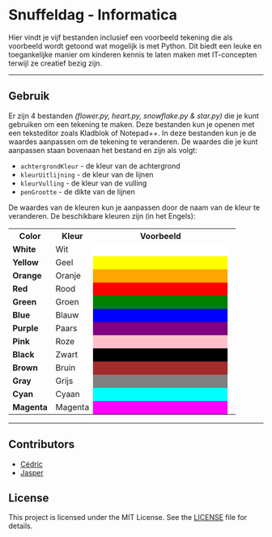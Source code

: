 # Snuffeldag - Informatica
Hier vindt je vijf bestanden inclusief een voorbeeld tekening die als voorbeeld wordt getoond wat mogelijk is met Python. Dit biedt een leuke en toegankelijke manier om kinderen kennis te laten maken met IT-concepten terwijl ze creatief bezig zijn.

---

## Gebruik
Er zijn 4 bestanden *(flower.py, heart.py, snowflake.py & star.py)* die je kunt gebruiken om een tekening te maken. Deze bestanden kun je openen met een teksteditor zoals Kladblok of Notepad++. In deze bestanden kun je de waardes aanpassen om de tekening te veranderen. De waardes die je kunt aanpassen staan bovenaan het bestand en zijn als volgt:
- `achtergrondKleur` - de kleur van de achtergrond
- `kleurUitlijning` - de kleur van de lijnen
- `kleurVulling` - de kleur van de vulling
- `penGrootte` - de dikte van de lijnen

De waardes van de kleuren kun je aanpassen door de naam van de kleur te veranderen. De beschikbare kleuren zijn (in het Engels):

<table>
    <tr>
        <th>Color</th>
        <th>Kleur</th>
        <th>Voorbeeld</th>
        <th></th>
    </tr>
    <tr>
        <td><b>White</b></td>
        <td>Wit</td>
        <td style="background-color: white; width: 250px; height: 10px;"></td>
        <td></td>
    </tr>
    <tr>
        <td><b>Yellow</b></td>
        <td>Geel</td>
        <td style="background-color: yellow; width: 100px; height: 10px;"></td>
        <td></td>
    </tr>
    <tr>
        <td><b>Orange</b></td>
        <td>Oranje</td>
        <td style="background-color: orange; width: 100px; height: 10px;"></td>
        <td></td>
    </tr>
    <tr>
        <td><b>Red</b></td>
        <td>Rood</td>
        <td style="background-color: red; width: 100px; height: 10px;"></td>
        <td></td>
    </tr>
    <tr>
        <td><b>Green</b></td>
        <td>Groen</td>
        <td style="background-color: green; width: 100px; height: 10px;"></td>
        <td></td>
    </tr>
    <tr>
        <td><b>Blue</b></td>
        <td>Blauw</td>
        <td style="background-color: blue; width: 100px; height: 10px;"></td>
        <td></td>
    </tr>
    <tr>
        <td><b>Purple</b></td>
        <td>Paars</td>
        <td style="background-color: purple; width: 100px; height: 10px;"></td>
        <td></td>
    </tr>
    <tr>
        <td><b>Pink</b></td>
        <td>Roze</td>
        <td style="background-color: pink; width: 100px; height: 10px;"></td>
        <td></td>
    </tr>
    <tr>
        <td><b>Black</b></td>
        <td>Zwart</td>
        <td style="background-color: black; width: 100px; height: 10px;"></td>
        <td></td>
    </tr>
    <tr>
        <td><b>Brown</b></td>
        <td>Bruin</td>
        <td style="background-color: brown; width: 100px; height: 10px;"></td>
        <td></td>
    </tr>
    <tr>
        <td><b>Gray</b></td>
        <td>Grijs</td>
        <td style="background-color: gray; width: 100px; height: 10px;"></td>
        <td></td>
    </tr>
    <tr>
        <td><b>Cyan</b></td>
        <td>Cyaan</td>
        <td style="background-color: cyan; width: 100px; height: 10px;"></td>
        <td></td>
    </tr>
    <tr>
        <td><b>Magenta</b></td>
        <td>Magenta</td>
        <td style="background-color: magenta; width: 100px; height: 10px;"></td>
        <td></td>
    </tr>
</table>

---

## Contributors
- [Cédric](https://github.com/CedricVerlinden)
- [Jasper](https://github.com/J4spr)

## License
This project is licensed under the MIT License. See the [LICENSE](LICENSE) file for details.